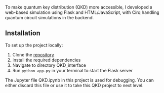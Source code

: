 To make quantum key distribution (QKD) more accessible, I developed a web-based simulation using Flask and HTML/JavaScript, with Cirq handling quantum circuit simulations in the backend.

## Installation
To set up the project locally:
1. Clone the [repository](https://github.com/shivam1kamboj/QKD_interface.git)
2. Install the required dependencies
3. Navigate to directory QKD_interface
4. Run `python app.py` in your terminal to start the Flask server

The Jupyter file QKD.ipynb in this project is used for debugging. You can either discard this file or use it to take this QKD project to next level. 